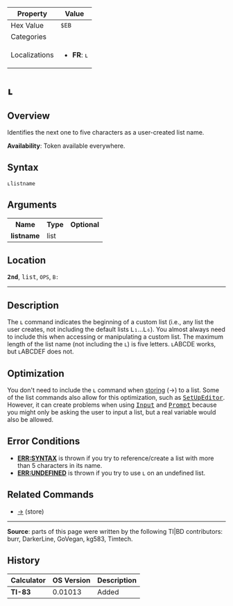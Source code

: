 | Property      | Value |
|---------------|-------|
| Hex Value     | `$EB`|
| Categories    | <ul></ul> |
| Localizations | <ul><li><b>FR</b>: `ʟ`</li></ul> |

# `ʟ`

## Overview
Identifies the next one to five characters as a user-created list name.


<b>Availability</b>: Token available everywhere.

## Syntax
`ʟlistname`

## Arguments
<table>
<tr><th>Name</th><th>Type</th><th>Optional</th></tr>

<tr><td><b>listname</b></td><td>list</td><td></td></tr>

</table>

## Location
<tt><kbd><b>2nd</b></kbd></tt>, <kbd>list</kbd>, `OPS`, `B:`
<hr>

## Description

The ʟ command indicates the beginning of a custom list (i.e., any list the user creates, not including the default lists <tt>L₁</tt>…<tt>L₆</tt>). You almost always need to include this when accessing or manipulating a custom list. The maximum length of the list name (not including the ʟ) is five letters. ʟABCDE works, but ʟABCDEF does not.

## Optimization

You don't need to include the ʟ command when [storing](store) (→) to a list. Some of the list commands also allow for this optimization, such as <tt><a href="SetUpEditor.md">SetUpEditor</a></tt>. However, it can create problems when using <tt><a href="Input.md">Input</a></tt> and <tt><a href="Prompt.md">Prompt</a></tt> because you might only be asking the user to input a list, but a real variable would also be allowed.

## Error Conditions

*   **[ERR:SYNTAX](errors#syntax)** is thrown if you try to reference/create a list with more than 5 characters in its name.
*   **[ERR:UNDEFINED](errors#undefined)** is thrown if you try to use ʟ on an undefined list.

## Related Commands

*   [→](store) (store)

* * *

**Source**: parts of this page were written by the following TI|BD contributors: burr, DarkerLine, GoVegan, kg583, Timtech.

## History
| Calculator | OS Version | Description |
|------------|------------|-------------|
| <b>TI-83</b> | 0.01013 | Added |


